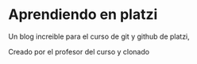 # Aprendiendo en platzi
Un blog increible para el curso de git y github de platzi,

Creado por el profesor del curso y clonado
